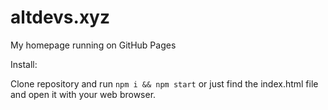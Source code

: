 # altdevs.xyz
My homepage running on GitHub Pages

Install:

Clone repository and run `npm i && npm start` or just find the index.html file and open it with your web browser.
